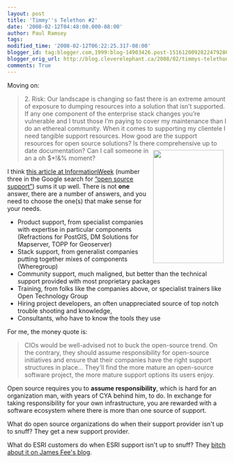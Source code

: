 ```yaml
---
layout: post
title: 'Timmy''s Telethon #2'
date: '2008-02-12T04:48:00.000-08:00'
author: Paul Ramsey
tags: 
modified_time: '2008-02-12T06:22:25.317-08:00'
blogger_id: tag:blogger.com,1999:blog-14903426.post-1516120092822479286
blogger_orig_url: http://blog.cleverelephant.ca/2008/02/timmys-telethon-2.html
comments: True
---
```


Moving on:

<blockquote>2. Risk: Our landscape is changing so fast there is an extreme amount of exposure to dumping resources into a solution that isn’t supported. If any one component of the enterprise stack changes you’re vulnerable and I trust those I’m paying to cover my maintenance than I do an ethereal community. When it comes to supporting my clientele I need tangible support resources. How good are the support resources for open source solutions? Is there comprehensive up to <img src="http://www.consumer-action.org/archive/English/ConsumerRights/1997_HowToComplain_California/1997_HowToComplainCover.gif" width="162" height="260" style="float:right;margin:7px;" />date documentation? Can I call someone in an a oh $*!&% moment?</blockquote>

I think [this article at InformationWeek](http://www.informationweek.com/shared/printableArticle.jhtml?articleID=180207025) (number three in the Google search for [&ldquo;open source support&rdquo;](http://www.google.ca/search?q=open+source+support)) sums it up well.  There is not **one** answer, there are a number of answers, and you need to choose the one(s) that make sense for your needs.<ul><li>Product support, from specialist companies with expertise in particular components (Refractions for PostGIS, DM Solutions for Mapserver, TOPP for Geoserver)<li>Stack support, from generalist companies putting together mixes of components (Wheregroup)<li>Community support, much maligned, but better than the technical support provided with most proprietary packages<li>Training, from folks like the companies above, or specialist trainers like Open Technology Group<li>Hiring project developers, an often unappreciated source of top notch trouble shooting and knowledge,<li>Consultants, who have to know the tools they use</ul>For me, the money quote is:

<blockquote>CIOs would be well-advised not to buck the open-source trend. On the contrary, they should assume responsibility for open-source initiatives and ensure that their companies have the right support structures in place... They'll find the more mature an open-source software project, the more mature support options its users enjoy.</blockquote>

Open source requires you to **assume responsibility**, which is hard for an organization man, with years of CYA behind him, to do. In exchange for taking responsibility for your own infrastructure, you are rewarded with a software ecosystem where there is more than one source of support.

What do open source organizations do when their support provider isn't up to snuff? They get a new support provider.

What do ESRI customers do when ESRI support isn't up to snuff? They [bitch about it on James Fee's blog](http://www.spatiallyadjusted.com/2005/12/14/yea-im-looking-at-mapserver-enterprise/).
